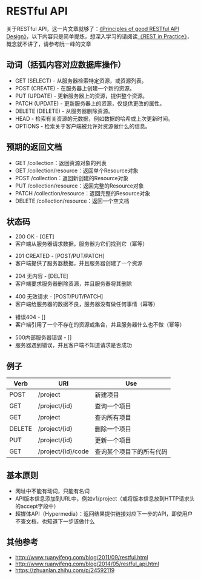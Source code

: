 # RESTful API
关于RESTful API，这一片文章就够了：[《Principles of good RESTful API Design》](https://codeplanet.io/principles-good-restful-api-design/)，以下内容只是简单提炼，想深入学习的请阅读[《REST in Practice》](https://pan.baidu.com/s/1kVIge9L)，概念就不讲了，请参考阮一峰的文章
## 动词（括弧内容对应数据库操作）
* GET (SELECT) - 从服务器检索特定资源，或资源列表。
* POST (CREATE) - 在服务器上创建一个新的资源。
* PUT (UPDATE) - 更新服务器上的资源，提供整个资源。
* PATCH (UPDATE) - 更新服务器上的资源，仅提供更改的属性。
* DELETE (DELETE) - 从服务器删除资源。
* HEAD - 检索有关资源的元数据，例如数据的哈希或上次更新时间。
* OPTIONS - 检索关于客户端被允许对资源做什么的信息。
## 预期的返回文档
* GET /collection：返回资源对象的列表
* GET /collection/resource：返回单个Resource对象
* POST /collection：返回新创建的Resource对象
* PUT /collection/resource：返回完整的Resource对象
* PATCH /collection/resource：返回完整的Resource对象
* DELETE /collection/resource：返回一个空文档
## 状态码
* 200 OK - [GET] 
* 客户端从服务器请求数据，服务器为它们找到它（幂等）
- 201 CREATED - [POST/PUT/PATCH] 
- 客户端提供了服务器数据，并且服务器创建了一个资源
* 204 无内容 - [DELTE] 
* 客户端要求服务器删除资源，并且服务器将其删除
- 400 无效请求 - [POST/PUT/PATCH] 
- 客户端给服务器的数据不良，服务器没有做任何事情（幂等）
* 错误404 - [] 
* 客户端引用了一个不存在的资源或集合，并且服务器什么也不做（幂等）
- 500内部服务器错误 - [] 
- 服务器遇到错误，并且客户端不知道请求是否成功
## 例子
|Verb|URI|Use|
|----|---|---|
|POST|/project|新建项目|
|GET|/project/{id}|查询一个项目|
|GET|/project|查询所有项目|
|DELETE|/project/{id}|删除一个项目|
|PUT|/project/{id}|更新一个项目|
|GET|/project/{id}/code|查询某个项目下的所有代码|

## 基本原则
* 网址中不能有动词，只能有名词
* API版本信息添加到URL中，例如v1/project（或将版本信息放到HTTP请求头的accept字段中）
* 超媒体API（Hypermedia）：返回结果提供链接对应下一步的API，即使用户不查文档，也知道下一步该做什么

## 其他参考
* http://www.ruanyifeng.com/blog/2011/09/restful.html
* http://www.ruanyifeng.com/blog/2014/05/restful_api.html
* https://zhuanlan.zhihu.com/p/24592119